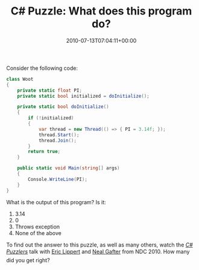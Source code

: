 ﻿---
title: 'C# Puzzle: What does this program do?'
date: 2010-07-13T07:04:11+00:00
---
Consider the following code:

```csharp
class Woot
{
    private static float PI;
    private static bool initialized = doInitialize();

    private static bool doInitialize()
    {
        if (!initialized)
        {
            var thread = new Thread(() => { PI = 3.14f; });
            thread.Start();
            thread.Join();
        }
        return true;
    }

    public static void Main(string[] args)
    {
        Console.WriteLine(PI);
    }
}
```
What is the output of this program? Is it:

 1. 3.14
 2. 0
 3. Throws exception
 4. None of the above
  
To find out the answer to this puzzle, as well as many others, watch the [*C# Puzzlers*](http://streaming.ndc2010.no/tcs/?id=E915B78B-D9B7-4CE9-96DA-2B794391AD2F) talk with <a href="http://blogs.msdn.com/b/ericlippert/">Eric Lippert</a> and <a href="http://gafter.blogspot.com/">Neal Gafter</a> from NDC 2010. How many did you get right?
